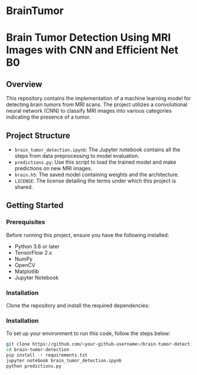 # BrainTumor

# Brain Tumor Detection Using MRI Images with CNN and Efficient Net B0

## Overview
This repository contains the implementation of a machine learning model for detecting brain tumors from MRI scans. The project utilizes a convolutional neural network (CNN) to classify MRI images into various categories indicating the presence of a tumor.

## Project Structure
- `brain_tumor_detection.ipynb`: The Jupyter notebook contains all the steps from data preprocessing to model evaluation.
- `predictions.py`: Use this script to load the trained model and make predictions on new MRI images.
- `brain.h5`: The saved model containing weights and the architecture.
- `LICENSE`: The license detailing the terms under which this project is shared.

## Getting Started

### Prerequisites
Before running this project, ensure you have the following installed:
- Python 3.6 or later
- TensorFlow 2.x
- NumPy
- OpenCV
- Matplotlib
- Jupyter Notebook

### Installation
Clone the repository and install the required dependencies:




### Installation
To set up your environment to run this code, follow the steps below:

```bash
git clone https://github.com/<your-github-username>/brain-tumor-detection.git
cd brain-tumor-detection
pip install -r requirements.txt
jupyter notebook brain_tumor_detection.ipynb
python predictions.py
```


